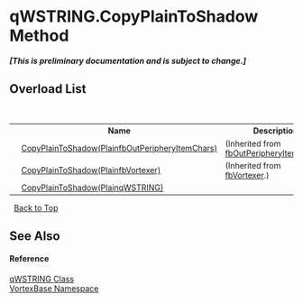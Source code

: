 # qWSTRING.CopyPlainToShadow Method 
 _**\[This is preliminary documentation and is subject to change.\]**_


## Overload List
&nbsp;<table><tr><th></th><th>Name</th><th>Description</th></tr><tr><td>![Public method](media/pubmethod.gif "Public method")</td><td><a href="M_VortexBase_fbOutPeripheryItemChars_CopyPlainToShadow.md">CopyPlainToShadow(PlainfbOutPeripheryItemChars)</a></td><td> (Inherited from <a href="T_VortexBase_fbOutPeripheryItemChars.md">fbOutPeripheryItemChars</a>.)</td></tr><tr><td>![Public method](media/pubmethod.gif "Public method")</td><td><a href="M_VortexBase_fbVortexer_CopyPlainToShadow.md">CopyPlainToShadow(PlainfbVortexer)</a></td><td> (Inherited from <a href="T_VortexBase_fbVortexer.md">fbVortexer</a>.)</td></tr><tr><td>![Public method](media/pubmethod.gif "Public method")</td><td><a href="M_VortexBase_qWSTRING_CopyPlainToShadow.md">CopyPlainToShadow(PlainqWSTRING)</a></td><td /></tr></table>&nbsp;
<a href="#qwstring.copyplaintoshadow-method">Back to Top</a>

## See Also


#### Reference
<a href="T_VortexBase_qWSTRING.md">qWSTRING Class</a><br /><a href="N_VortexBase.md">VortexBase Namespace</a><br />